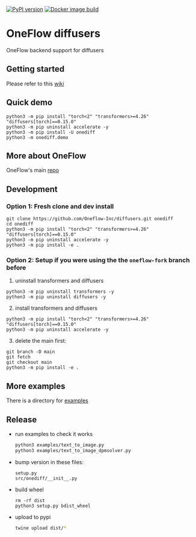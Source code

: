 [![PyPI version](https://badge.fury.io/py/onediff.svg)](https://badge.fury.io/py/onediff)
[![Docker image build](https://github.com/Oneflow-Inc/diffusers/actions/workflows/sd.yml/badge.svg)](https://github.com/Oneflow-Inc/diffusers/actions/workflows/sd.yml)

# OneFlow diffusers

OneFlow backend support for diffusers

## Getting started

Please refer to this [wiki](https://github.com/Oneflow-Inc/diffusers/wiki/How-to-Run-OneFlow-Stable-Diffusion)

## Quick demo

```
python3 -m pip install "torch<2" "transformers>=4.26" "diffusers[torch]==0.15.0"
python3 -m pip uninstall accelerate -y
python3 -m pip install -U onediff
python3 -m onediff.demo
```

## More about OneFlow

OneFlow's main [repo](https://github.com/Oneflow-Inc/oneflow)

## Development

### Option 1: Fresh clone and dev install

```
git clone https://github.com/Oneflow-Inc/diffusers.git onediff
cd onediff
python3 -m pip install "torch<2" "transformers>=4.26" "diffusers[torch]==0.15.0"
python3 -m pip uninstall accelerate -y
python3 -m pip install -e .
```

### Option 2: Setup if you were using the the `oneflow-fork` branch before

1. uninstall transformers and diffusers

```
python3 -m pip uninstall transformers -y
python3 -m pip uninstall diffusers -y
```

2. install transformers and diffusers

```
python3 -m pip install "torch<2" "transformers>=4.26" "diffusers[torch]==0.15.0"
python3 -m pip uninstall accelerate -y
```

3. delete the main first:

```
git branch -D main
git fetch
git checkout main
python3 -m pip install -e .
```

## More examples

There is a directory for [examples](/examples/)

## Release

- run examples to check it works

  ```bash
  python3 examples/text_to_image.py
  python3 examples/text_to_image_dpmsolver.py
  ```

- bump version in these files:

  ```
  setup.py
  src/onediff/__init__.py
  ```

- build wheel

  ```
  rm -rf dist
  python3 setup.py bdist_wheel
  ```

- upload to pypi

  ```bash
  twine upload dist/*
  ```

